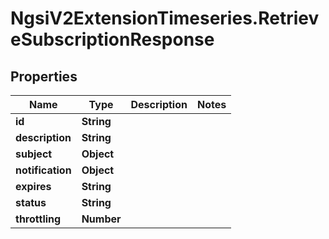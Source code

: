 # NgsiV2ExtensionTimeseries.RetrieveSubscriptionResponse

## Properties
Name | Type | Description | Notes
------------ | ------------- | ------------- | -------------
**id** | **String** |  | 
**description** | **String** |  | 
**subject** | **Object** |  | 
**notification** | **Object** |  | 
**expires** | **String** |  | 
**status** | **String** |  | 
**throttling** | **Number** |  | 



